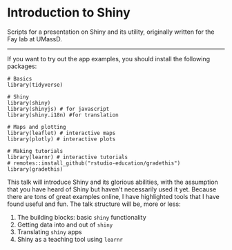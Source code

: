 # Introduction to Shiny

Scripts for a presentation on Shiny and its utility, originally written for the Fay lab at UMassD.

***

If you want to try out the app examples, you should install the following packages:

```{r}
# Basics
library(tidyverse)

# Shiny
library(shiny)
library(shinyjs) # for javascript 
library(shiny.i18n) #for translation

# Maps and plotting
library(leaflet) # interactive maps
library(plotly) # interactive plots

# Making tutorials
library(learnr) # interactive tutorials
# remotes::install_github("rstudio-education/gradethis")
library(gradethis)
```

This talk will introduce Shiny and its glorious abilities, with the assumption that you have heard of Shiny but haven't necessarily used it yet. Because there are tons of great examples online, I have highlighted tools that I have found useful and fun. The talk structure will be, more or less:

1. The building blocks: basic `shiny` functionality
2. Getting data into and out of `shiny`
3. Translating `shiny` apps
4. Shiny as a teaching tool using `learnr` 
